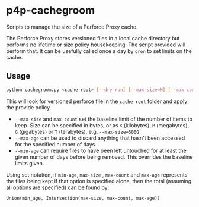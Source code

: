 # p4p-cachegroom
Scripts to manage the size of a Perforce Proxy cache.

The Perforce Proxy stores versioned files in a local cache directory but performs no lifetime or size policy
housekeeping.  The script provided will perform that.  It can be usefully called once a day by `cron`
to set limits on the cache.

## Usage

```sh
python cachegroom.py <cache-root> [--dry-run] [--max-size=M] [--max-count=C] [--min-age=m] [--max-age=M]
```

This will look for versioned perforce file in the `cache-root` folder and apply the provide policy.

- `--max-size` and `max-count` set the baseline limit of the number of items to keep.
  Size can be specified in bytes, or as `K` (kilobytes), `M` (megabytes), `G` (gigabytes) or `T` (terabytes), e.g. `--max-size=500G`  
- `--max-age` can be used to discard anything that hasn't been accessed for the specified number of days.
- `--min-age` can require files to have been left untouched for at least the given number of days before being removed.  This overrides the baseline limits given.

Using set notation, if `min-age`, `max-size` , `max-count` and `max-age` represents the files being kept if that option
is specified alone, then the total (assuming all options are specified) can be found by:

`Union(min_age, Intersection(max-size, max-count, max-age))`
